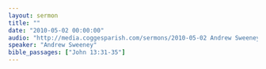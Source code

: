 ```yaml
---
layout: sermon
title: ""
date: "2010-05-02 00:00:00"
audio: "http://media.coggesparish.com/sermons/2010-05-02 Andrew Sweeney.mp3"
speaker: "Andrew Sweeney"
bible_passages: ["John 13:31-35"]
---
```

